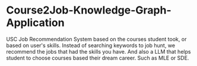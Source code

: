 # Course2Job-Knowledge-Graph-Application
USC Job Recommendation System based on the courses student took, or based on user's skills. Instead of searching keywords to job hunt, we recommend the jobs that had the skills you have. And also a LLM that helps student to choose courses based their dream career. Such as MLE or SDE.

